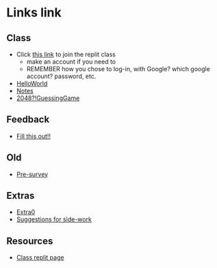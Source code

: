 # Links link
## Class
* Click [this link](https://replit.com/teams/join/yzeqltberpphbyibanpammmhdwaerslx-CS9-Summer1-2223) to join the replit class
    * make an account if you need to
    * REMEMBER how you chose to log-in, with Google? which google account? password, etc.
* [HelloWorld](https://replit.com/team/CS9-Summer1-2223/HelloWorld)
* [Notes](https://replit.com/team/CS9-Summer1-2223/Notes)
* [2048?!GuessingGame](https://replit.com/team/CS9-Summer1-2223/2048GuessingGame)

## Feedback
* [Fill this out!!](https://forms.gle/fCDSqX9UjV4LorSu7)
## Old
* [Pre-survey](https://forms.gle/d7Pdiapot2QFCGJM8)

## Extras
* [Extra0](https://replit.com/team/CS9-Summer1-2223/Extra0)
* [Suggestions for side-work](https://docs.google.com/document/d/1835O6AnudDq_AZSsg_wo3rz1dCVsN2jwyorlSb8PjjE/edit?usp=sharing)

## Resources
* [Class replit page](https://replit.com/team/CS9-Summer1-2223)
